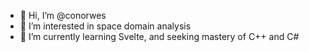 - 👋 Hi, I’m @conorwes
- 👀 I’m interested in space domain analysis
- 🌱 I’m currently learning Svelte, and seeking mastery of C++ and C#

<!---
conorwes/conorwes is a ✨ special ✨ repository because its `README.md` (this file) appears on your GitHub profile.
You can click the Preview link to take a look at your changes.
--->
